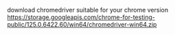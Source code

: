 download chromedriver suitable for your chrome version
https://storage.googleapis.com/chrome-for-testing-public/125.0.6422.60/win64/chromedriver-win64.zip